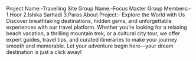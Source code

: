 Project Name:-Travelling Site
Group Name:-Focus Master
Group Members:- 
1.Hoor
2.Ishika Sarhadi
3.Paras
About Project:-
Explore the World with Us
Discover breathtaking destinations, hidden gems, and unforgettable experiences with our travel platform. Whether you’re looking for a relaxing beach vacation,
a thrilling mountain trek, or a cultural city tour, we offer expert guides, travel tips, and curated itineraries to make your journey smooth and memorable.
Let your adventure begin here—your dream destination is just a click away!
